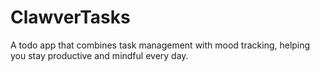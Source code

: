 # ClawverTasks
A todo app that combines task management with mood tracking, helping you stay productive and mindful every day.

